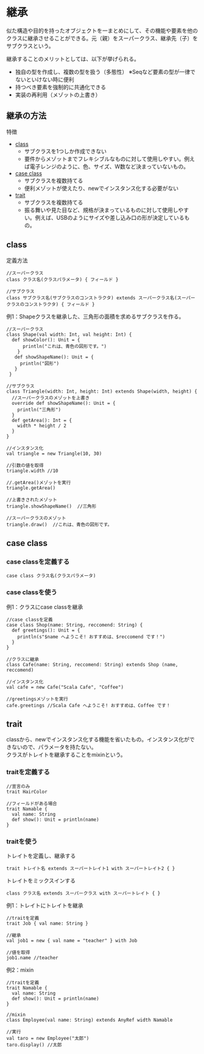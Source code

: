 # 継承
似た構造や目的を持ったオブジェクトを一まとめにして、その機能や要素を他のクラスに継承させることができる。元（親）をスーパークラス、継承先（子）をサブクラスという。　　

継承することのメリットとしては、以下が挙げられる。　　
- 独自の型を作成し、複数の型を扱う（多態性） ※Seqなど要素の型が一律でないといけない時に便利
- 持つべき要素を強制的に共通化できる
- 実装の再利用（メゾットの上書き）

## 継承の方法
特徴
- [class](https://github.com/nzzzz27/scala-practice/blob/master/src/main/scala/notes/extension.md#class)
  - サブクラスを1つしか作成できない
  - 要件からメゾットまでフレキシブルなものに対して使用しやすい。例えば電子レンジのように、色、サイズ、W数など決まっていないもの。
- [case class](https://github.com/nzzzz27/scala-practice/blob/master/src/main/scala/notes/extension.md#case-class)
  - サブクラスを複数持てる
  - 便利メゾットが使えたり、newでインスタンス化する必要がない
- [trait](https://github.com/nzzzz27/scala-practice/blob/master/src/main/scala/notes/extension.md#trait)
  - サブクラスを複数持てる
  - 振る舞いや見た目など、規格が決まっているものに対して使用しやすい。例えば、USBのようにサイズや差し込み口の形が決定しているもの。


## class
定義方法
```
//スーパークラス
class クラス名(クラスパラメータ) { フィールド }

//サブクラス
class サブクラス名(サブクラスのコンストラクタ) extends スーパークラス名(スーパークラスのコンストラクタ) { フィールド }
```
例1：Shapeクラスを継承した、三角形の面積を求めるサブクラスを作る。
```
//スーパークラス
class Shape(val width: Int, val height: Int) {
  def showColor(): Unit = {
      println("これは、青色の図形です。")
    }
   def showShapeName(): Unit = {
     println("図形")
   } 
 }

//サブクラス
class Triangle(width: Int, height: Int) extends Shape(width, height) {
  //スーパークラスのメゾットを上書き
  override def showShapeName(): Unit = {
    println("三角形")
  }
  def getArea(): Int = {
    width * height / 2
  }
}

//インスタンス化
val triangle = new Triangle(10, 30)

//引数の値を取得
triangle.width //10

//.getArea()メゾットを実行
triangle.getArea()

//上書きされたメゾット
triangle.showShapeName()  //三角形

//スーパークラスのメゾット
triangle.draw()  //これは、青色の図形です。
```

## case class
### case classを定義する
```
case class クラス名(クラスパラメータ)
```

### case classを使う
例1：クラスにcase classを継承
```
//case classを定義
case class Shop(name: String, reccomend: String) {
  def greetings(): Unit = {
    println(s"$name へようこそ! おすすめは、$reccomend です！")
  }
}

//クラスに継承
class Cafe(name: String, reccomend: String) extends Shop (name, reccomend)

//インスタンス化
val cafe = new Cafe("Scala Cafe", "Coffee")

//greetingsメゾットを実行
cafe.greetings //Scala Cafe へようこそ! おすすめは、Coffee です！
```


## trait 
classから、newでインスタンス化する機能を省いたもの。インスタンス化ができないので、パラメータを持たない。  
クラスがトレイトを継承することをmixinという。

### traitを定義する
```
//宣言のみ
trait HairColor

//フィールドがある場合
trait Namable {
  val name: String
  def show(): Unit = println(name)
}
```

### traitを使う
トレイトを定義し、継承する
```
trait トレイト名 extends スーパートレイト1 with スーパートレイト2 { }
```

トレイトをミックスインする
```
class クラス名 extends スーパークラス with スーパートレイト { } 
```

例1：トレイトにトレイトを継承
```
//traitを定義
trait Job { val name: String }

//継承
val job1 = new { val name = "teacher" } with Job

//値を取得
job1.name //teacher
```

例2：mixin
```
//traitを定義
trait Namable {
  val name: String 
  def show(): Unit = println(name)
}

//mixin
class Employee(val name: String) extends AnyRef width Namable 

//実行
val taro = new Employee("太郎")
taro.display() //太郎
```










